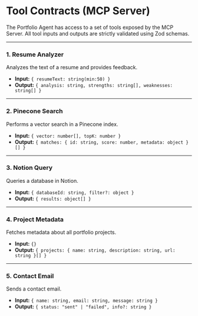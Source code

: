 # Tool Contracts (MCP Server)

The Portfolio Agent has access to a set of tools exposed by the MCP Server. All tool inputs and outputs are strictly validated using Zod schemas.

---

### 1. Resume Analyzer

Analyzes the text of a resume and provides feedback.

-   **Input:** `{ resumeText: string(min:50) }`
-   **Output:** `{ analysis: string, strengths: string[], weaknesses: string[] }`

---

### 2. Pinecone Search

Performs a vector search in a Pinecone index.

-   **Input:** `{ vector: number[], topK: number }`
-   **Output:** `{ matches: { id: string, score: number, metadata: object }[] }`

---

### 3. Notion Query

Queries a database in Notion.

-   **Input:** `{ databaseId: string, filter?: object }`
-   **Output:** `{ results: object[] }`

---

### 4. Project Metadata

Fetches metadata about all portfolio projects.

-   **Input:** `{}`
-   **Output:** `{ projects: { name: string, description: string, url: string }[] }`

---

### 5. Contact Email

Sends a contact email.

-   **Input:** `{ name: string, email: string, message: string }`
-   **Output:** `{ status: "sent" | "failed", info?: string }`
